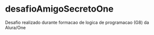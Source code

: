 # desafioAmigoSecretoOne
Desafio realizado durante formacao de logica de programacao (G8) da Alura/One
